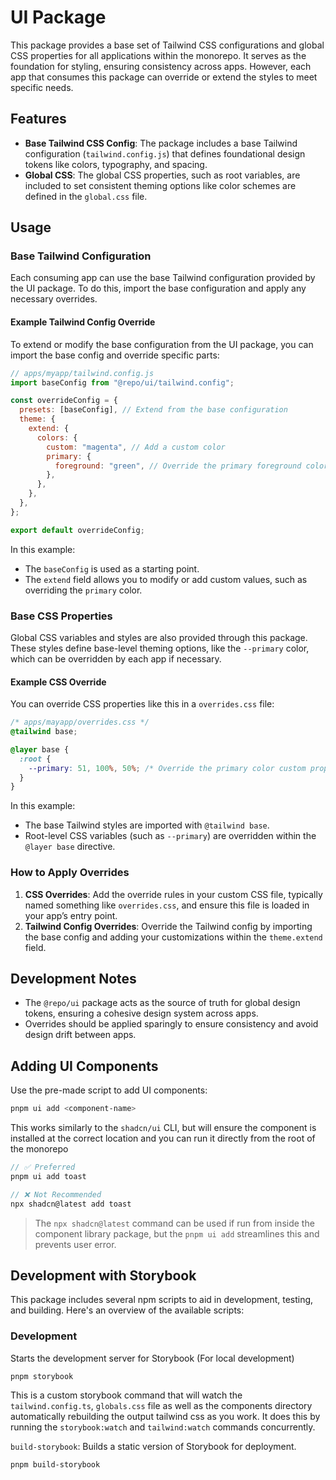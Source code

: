 # UI Package

This package provides a base set of Tailwind CSS configurations and global CSS properties for all applications within the monorepo. It serves as the foundation for styling, ensuring consistency across apps. However, each app that consumes this package can override or extend the styles to meet specific needs.

## Features

- **Base Tailwind CSS Config**: The package includes a base Tailwind configuration (`tailwind.config.js`) that defines foundational design tokens like colors, typography, and spacing.
- **Global CSS**: The global CSS properties, such as root variables, are included to set consistent theming options like color schemes are defined in the `global.css` file.

## Usage

### Base Tailwind Configuration

Each consuming app can use the base Tailwind configuration provided by the UI package. To do this, import the base configuration and apply any necessary overrides.

#### Example Tailwind Config Override

To extend or modify the base configuration from the UI package, you can import the base config and override specific parts:

```js
// apps/myapp/tailwind.config.js
import baseConfig from "@repo/ui/tailwind.config";

const overrideConfig = {
  presets: [baseConfig], // Extend from the base configuration
  theme: {
    extend: {
      colors: {
        custom: "magenta", // Add a custom color
        primary: {
          foreground: "green", // Override the primary foreground color
        },
      },
    },
  },
};

export default overrideConfig;
```

In this example:

- The `baseConfig` is used as a starting point.
- The `extend` field allows you to modify or add custom values, such as overriding the `primary` color.

### Base CSS Properties

Global CSS variables and styles are also provided through this package. These styles define base-level theming options, like the `--primary` color, which can be overridden by each app if necessary.

#### Example CSS Override

You can override CSS properties like this in a `overrides.css` file:

```css
/* apps/mayapp/overrides.css */
@tailwind base;

@layer base {
  :root {
    --primary: 51, 100%, 50%; /* Override the primary color custom property value*/
  }
}
```

In this example:

- The base Tailwind styles are imported with `@tailwind base`.
- Root-level CSS variables (such as `--primary`) are overridden within the `@layer base` directive.

### How to Apply Overrides

1. **CSS Overrides**: Add the override rules in your custom CSS file, typically named something like `overrides.css`, and ensure this file is loaded in your app’s entry point.
2. **Tailwind Config Overrides**: Override the Tailwind config by importing the base config and adding your customizations within the `theme.extend` field.

## Development Notes

- The `@repo/ui` package acts as the source of truth for global design tokens, ensuring a cohesive design system across apps.
- Overrides should be applied sparingly to ensure consistency and avoid design drift between apps.

## Adding UI Components

Use the pre-made script to add UI components:

```sh
pnpm ui add <component-name>
```

This works similarly to the `shadcn/ui` CLI, but will ensure the component is installed at the correct location and you can run it directly from the root of the monorepo

```js
// ✅ Preferred
pnpm ui add toast

// ❌ Not Recommended
npx shadcn@latest add toast
```

> The `npx shadcn@latest` command can be used if run from inside the component library package, but the `pnpm ui add` streamlines this and prevents user error.

## Development with Storybook

This package includes several npm scripts to aid in development, testing, and building. Here's an overview of the available scripts:

### Development

Starts the development server for Storybook (For local development)

```
pnpm storybook
```

This is a custom storybook command that will watch the `tailwind.config.ts`, `globals.css` file as well as the components directory automatically rebuilding the output tailwind css as you work. It does this by running the `storybook:watch` and `tailwind:watch` commands concurrently.

`build-storybook`: Builds a static version of Storybook for deployment.

```
pnpm build-storybook
```
